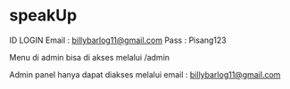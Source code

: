 # speakUp

ID LOGIN 
Email : billybarlog11@gmail.com
Pass  : Pisang123

Menu di admin bisa di akses melalui /admin 

Admin panel hanya dapat diakses melalui email : billybarlog11@gmail.com
